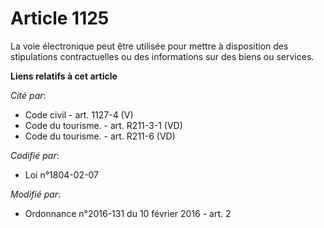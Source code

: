 # Article 1125

La voie électronique peut être utilisée pour mettre à disposition des stipulations contractuelles ou des informations sur des
biens ou services.

**Liens relatifs à cet article**

_Cité par_:

  - Code civil - art. 1127-4 (V)
  - Code du tourisme. - art. R211-3-1 (VD)
  - Code du tourisme. - art. R211-6 (VD)

_Codifié par_:

  - Loi n°1804-02-07

_Modifié par_:

  - Ordonnance n°2016-131 du 10 février 2016 - art. 2
